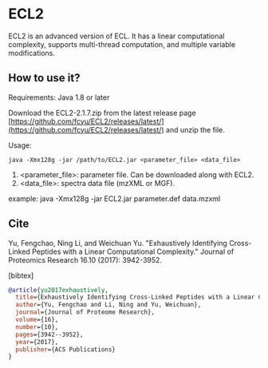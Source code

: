 # ECL2
ECL2 is an advanced version of ECL. It has a linear computational complexity, supports multi-thread computation, and multiple variable modifications.

## How to use it?
Requirements: Java 1.8 or later

Download the ECL2-2.1.7.zip from the latest release page [https://github.com/fcyu/ECL2/releases/latest/](https://github.com/fcyu/ECL2/releases/latest/) and unzip the file.

Usage:
```
java -Xmx128g -jar /path/to/ECL2.jar <parameter_file> <data_file>
```
1. <parameter_file>: parameter file. Can be downloaded along with ECL2.
2. <data_file>: spectra data file (mzXML or MGF).

example: java -Xmx128g -jar ECL2.jar parameter.def data.mzxml

## Cite
Yu, Fengchao, Ning Li, and Weichuan Yu. "Exhaustively Identifying Cross-Linked Peptides with a Linear Computational Complexity." Journal of Proteomics Research 16.10 (2017): 3942-3952.

[bibtex]
```bibtex
@article{yu2017exhaustively,
  title={Exhaustively Identifying Cross-Linked Peptides with a Linear Computational Complexity},
  author={Yu, Fengchao and Li, Ning and Yu, Weichuan},
  journal={Journal of Proteome Research},
  volume={16},
  number={10},
  pages={3942--3952},
  year={2017},
  publisher={ACS Publications}
}
```
